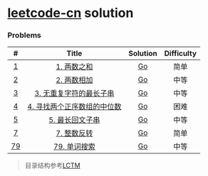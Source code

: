 # [leetcode-cn](https://leetcode-cn.com/) solution



### Problems
|            #            |                                                    Title                                                    |            Solution             | Difficulty |
| :---------------------: | :---------------------------------------------------------------------------------------------------------: | :-----------------------------: | :--------: |
| [1](./algorithms/0001)  |                          [1. 两数之和](https://leetcode-cn.com/problems/two-sum/)                           | [Go](./algorithms/0001/main.go) |    简单    |
| [2](./algorithms/0002)  |                      [2. 两数相加](https://leetcode-cn.com/problems/add-two-numbers/)                       | [Go](./algorithms/0002/main.go) |    中等    |
| [3](./algorithms/0003)  | [3. 无重复字符的最长子串](https://leetcode-cn.com/problems/longest-substring-without-repeating-characters/) | [Go](./algorithms/0003/main.go) |    中等    |
| [4](./algorithms/0004)  |        [4. 寻找两个正序数组的中位数](https://leetcode-cn.com/problems/median-of-two-sorted-arrays/)         | [Go](./algorithms/0004/main.go) |    困难    |
| [5](./algorithms/0005)  |             [5. 最长回文子串](https://leetcode-cn.com/problems/longest-palindromic-substring/)              | [Go](./algorithms/0005/main.go) |    中等    |
| [7](./algorithms/0007)  |                      [7. 整数反转](https://leetcode-cn.com/problems/reverse-integer/)                       | [Go](./algorithms/0007/main.go) |    简单    |
| [79](./algorithms/0079) |                        [79. 单词搜索](https://leetcode-cn.com/problems/word-search/)                        | [Go](./algorithms/0079/main.go) |    中等    |



> 目录结构参考[LCTM](https://github.com/passionatefool/LCTM)

